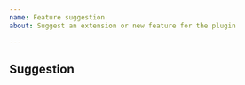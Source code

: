 ```yaml
---
name: Feature suggestion
about: Suggest an extension or new feature for the plugin

---
```


## Suggestion


